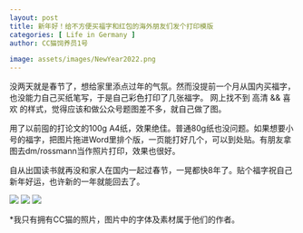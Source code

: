 ```yaml
---
layout: post
title: 新年好！给不方便买福字和红包的海外朋友们发个打印模版
categories: [ Life in Germany ]
author: CC猫饲养员1号

image: assets/images/NewYear2022.png
---
```

没两天就是春节了，想给家里添点过年的气氛。然而没提前一个月从国内买福字，也没能力自己买纸笔写，于是自己彩色打印了几张福字。
网上找不到 高清 && 喜欢 的样式，觉得应该和做公众号题图差不多，就自己做了图。

用了以前囤的打论文的100g A4纸，效果绝佳。普通80g纸也没问题。如果想要小号的福字，把图片拖进Word里排个版，一页能打好几个，可以到处贴。有朋友拿图去dm/rossmann当作照片打印，效果也很好。

自从出国读书就再没和家人在国内一起过春节，一晃都快8年了。贴个福字祝自己新年好运，也许新的一年就能回去了。

<img src="{{site.baseurl}}/assets/images/Newyear2022-Hongbao.png"/>

<img src="{{site.baseurl}}/assets/images/newyear2022-fu-tiger.png"/>

<img src="{{site.baseurl}}/assets/images/newyear2022-fu-cccat.png"/>

*我只有拥有CC猫的照片，图片中的字体及素材属于他们的作者。
